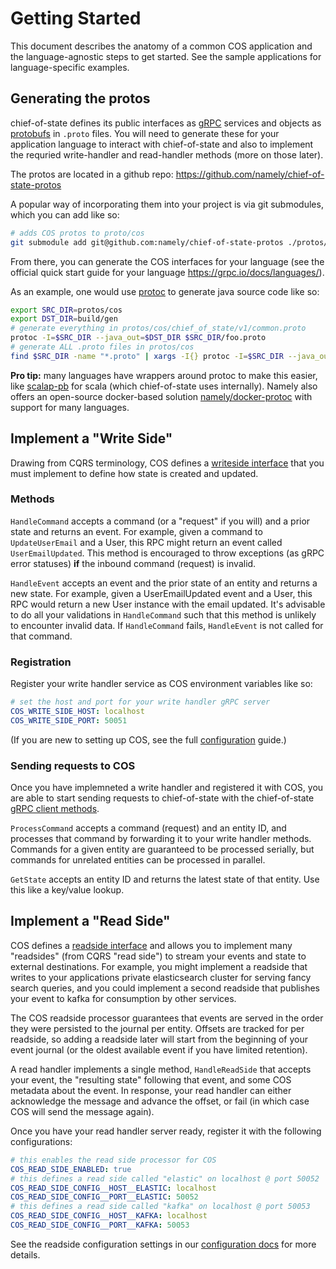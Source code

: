# Getting Started

This document describes the anatomy of a common COS application and the language-agnostic steps
to get started. See the sample applications for language-specific examples.

## Generating the protos

chief-of-state defines its public interfaces as [gRPC](https://grpc.io/) services
and objects as [protobufs](https://developers.google.com/protocol-buffers) in
`.proto` files. You will need to generate these for your application language
to interact with chief-of-state and also to implement the requried write-handler
and read-handler methods (more on those later).

The protos are located in a github repo: https://github.com/namely/chief-of-state-protos

A popular way of incorporating them into your project is via git submodules,
which you can add like so:
```sh
# adds COS protos to proto/cos
git submodule add git@github.com:namely/chief-of-state-protos ./protos/cos
```

From there, you can generate the COS interfaces for your language (see the
official quick start guide for your language https://grpc.io/docs/languages/).

As an example, one would use [protoc](https://grpc.io/docs/protoc-installation/)
to generate java source code like so:
```sh
export SRC_DIR=protos/cos
export DST_DIR=build/gen
# generate everything in protos/cos/chief_of_state/v1/common.proto
protoc -I=$SRC_DIR --java_out=$DST_DIR $SRC_DIR/foo.proto
# generate ALL .proto files in protos/cos
find $SRC_DIR -name "*.proto" | xargs -I{} protoc -I=$SRC_DIR --java_out=$DST_DIR {}
```

**Pro tip:** many languages have wrappers around protoc to make this easier,
like [scalap-pb](https://scalapb.github.io/) for scala (which chief-of-state
uses internally). Namely also offers an open-source docker-based solution
[namely/docker-protoc](https://github.com/namely/docker-protoc) with support
for many languages.

## Implement a "Write Side"

Drawing from CQRS terminology, COS defines a [writeside interface](https://github.com/namely/chief-of-state-protos/blob/master/chief_of_state/v1/writeside.proto) that you must implement to define how state
is created and updated.

### Methods
`HandleCommand` accepts a command (or a "request" if you will) and a prior state and returns an event.
For example, given a command to `UpdateUserEmail` and a User, this RPC might return
an event called `UserEmailUpdated`. This method is encouraged to throw exceptions
(as gRPC error statuses) **if** the inbound command (request) is invalid.

`HandleEvent` accepts an event and the prior state of an entity and returns a new state.
For example, given a UserEmailUpdated event and a User, this RPC would return a
new User instance with the email updated. It's advisable to do all your
validations in `HandleCommand` such that this method is unlikely to encounter
invalid data. If `HandleCommand` fails, `HandleEvent` is not called for that
command.

### Registration
Register your write handler service as COS environment variables like so:

```yaml
# set the host and port for your write handler gRPC server
COS_WRITE_SIDE_HOST: localhost
COS_WRITE_SIDE_PORT: 50051
```

(If you are new to setting up COS, see the full [configuration](docs/configuration.md) guide.)

### Sending requests to COS
Once you have implemneted a write handler and registered it with COS, you are
able to start sending requests to chief-of-state with the chief-of-state
[gRPC client methods](https://github.com/namely/chief-of-state-protos/blob/master/chief_of_state/v1/service.proto).

`ProcessCommand` accepts a command (request) and an entity ID, and processes
that command by forwarding it to your write handler methods. Commands for a given
entity are guaranteed to be processed serially, but commands for unrelated entities
can be processed in parallel.

`GetState` accepts an entity ID and returns the latest state of that entity. Use
this like a key/value lookup.

## Implement a "Read Side"

COS defines a [readside interface](https://github.com/namely/chief-of-state-protos/blob/master/chief_of_state/v1/readside.proto)
and allows you to implement many "readsides" (from CQRS "read side") to
stream your events and state to external destinations. For example, you might
implement a readside that writes to your applications private elasticsearch
cluster for serving fancy search queries, and you could implement a second
readside that publishes your event to kafka for consumption by other services.

The COS readside processor guarantees that events are served in the order they were
persisted to the journal per entity. Offsets are tracked for per readside, so
adding a readside later will start from the beginning of your event journal (or
the oldest available event if you have limited retention).

A read handler implements a single method, `HandleReadSide` that accepts
your event, the "resulting state" following that event, and some COS metadata
about the event. In response, your read handler can either acknowledge the message
and advance the offset, or fail (in which case COS will send the message again).

Once you have your read handler server ready, register it with the following
configurations:
```yaml
# this enables the read side processor for COS
COS_READ_SIDE_ENABLED: true
# this defines a read side called "elastic" on localhost @ port 50052
COS_READ_SIDE_CONFIG__HOST__ELASTIC: localhost
COS_READ_SIDE_CONFIG__PORT__ELASTIC: 50052
# this defines a read side called "kafka" on localhost @ port 50053
COS_READ_SIDE_CONFIG__HOST__KAFKA: localhost
COS_READ_SIDE_CONFIG__PORT__KAFKA: 50053
```

See the readside configuration settings in our [configuration docs](./docs/configuration.md) for more details.
